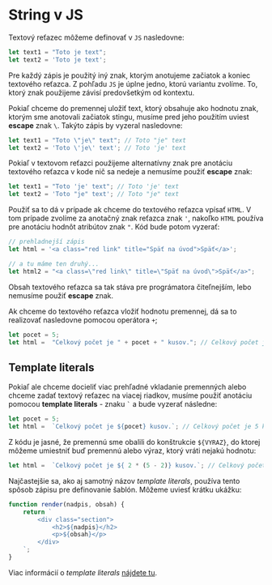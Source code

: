 # String v JS

Textový reťazec môžeme definovať v `JS` nasledovne:

```javascript
let text1 = "Toto je text";
let text2 = 'Toto je text';
```
Pre každý zápis je použitý iný znak, ktorým anotujeme začiatok a koniec textového reťazca. Z pohľadu `JS` je úplne jedno, ktorú variantu zvolíme. To, ktorý znak použijeme závisí predovšetkým od kontextu. 

Pokiaľ chceme do premennej uložiť text, ktorý obsahuje ako hodnotu znak, ktorým sme anotovali začiatok stingu, musíme pred jeho použitím uviest __escape__ znak ``` \ ```. Takýto zápis by vyzeral nasledovne:

```javascript
let text1 = "Toto \"je\" text"; // Toto "je" text
let text2 = 'Toto \'je\' text'; // Toto 'je' text
```

Pokiaľ v textovom reťazci použijeme alternatívny znak pre anotáciu textového reťazca v kode nič sa nedeje a nemusíme použiť __escape__ znak:

```javascript
let text1 = "Toto 'je' text"; // Toto 'je' text
let text2 = 'Toto "je" text'; // Toto "je" text
```

Použiť sa to dá v prípade ak chceme do textového reťazca vpísať `HTML`. V tom prípade zvolíme za anotačný znak reťazca znak `'`, nakoľko `HTML` používa pre anotáciu hodnôt atribútov znak `"`. Kód bude potom vyzerať:

```javascript
// prehladnejší zápis
let html = '<a class="red link" title="Späť na úvod">Späť</a>';

// a tu máme ten druhý...
let html2 = "<a class=\"red link\" title=\"Späť na úvod\">Späť</a>";
```

Obsah textového reťazca sa tak stáva pre prográmatora čiteľnejším, lebo nemusíme použiť __escape__ znak.

Ak chceme do textového reťazca vložiť hodnotu premennej, dá sa to realizovať nasledovne pomocou operátora `+`;

```javascript
let pocet = 5;
let html =  "Celkový počet je " + pocet + " kusov."; // Celkový počet je 5 kusov.
```

## Template literals

Pokiaľ ale chceme docieliť viac prehľadné vkladanie premenných alebo chceme zadať textový reťazec na viacej riadkov, musíme použiť anotáciu pomocou __template literals__ - znaku ``` ` ``` a bude vyzerať následne:

```javascript
let pocet = 5;
let html =  `Celkový počet je ${pocet} kusov.`; // Celkový počet je 5 kusov.
```

Z kódu je jasné, že premennú sme obalili do konštrukcie `${VYRAZ}`, do ktorej môžeme umiestniť buď premennú alebo výraz, ktorý vráti nejakú hodnotu:

```javascript
let html =  `Celkový počet je ${ 2 * (5 - 2)} kusov.`; // Celkový počet je 6 kusov.
```
 
Najčastejšie sa, ako aj samotný názov _template literals_, používa tento spôsob zápisu pre definovanie šablón. Môžeme uviesť krátku ukážku:

```javascript
function render(nadpis, obsah) {
    return `
        <div class="section">
            <h2>${nadpis}</h2>
            <p>${obsah}</p>
        </div>
    `;
}
```

Viac informácií o _template literals_ [nájdete tu](https://developer.mozilla.org/en-US/docs/Web/JavaScript/Reference/Template_literals).